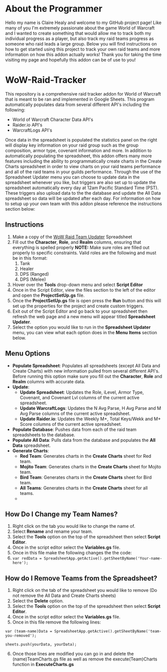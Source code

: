 
# About the Programmer
Hello my name is Claire Healy and welcome to my GitHub project page! Like many of you I'm extremely passionate about the game World of Warcraft and I wanted to create something that would allow me to track both my individual progress as a player, but also track my raid teams progress as someone who raid leads a large group. Below you will find instructions on how to get started using this project to track your own raid teams and more information on how this addon actually works! Thank you for taking the time visiting my page and hopefully this addon can be of use to you! 

# WoW-Raid-Tracker
This repository is a comprehensive raid tracker addon for World of Warcraft that is meant to be ran and implemented in Google Sheets. This program automatically populates data from several different API's including the following:
* World of Warcraft Character Data API's 
* Raider.io API's 
* WarcraftLogs API's 

Once data in the spreadsheet is populated the statistics panel on the right will display key information on your raid group such as the group composition, armor type, covenant information and more. In addition to automatically populating the spreadsheet, this addon offers many more features including the ability to programmatically create charts in the Create Charts spreadsheet in order to view charts on your raid teams performance and all of the raid teams in your guilds performance. Through the use of the Spreadsheet Updater menu you can choose to update data in the spreadsheet whenever you like, but triggers are also set up to update the spreadsheet automatically every day at 12am Pacific Standard Time (PST). These triggers also upload data to the the database and update the All Data spreadsheet so data will be updated after each day. For information on how to setup up your own team with this addon please reference the instructions section below:

## Instructions
1. Make a copy of the [WoW Raid Team Updater](https://docs.google.com/spreadsheets/d/1yW9cnvedqgJvrbbQxqKqn-X0ZnT6tPKRI8z3FcERCR8/edit?usp=sharing) Spreadsheet
2. Fill out the **Character**, **Role**, and **Realm** columns, ensuring that everything is spelled properly
   **NOTE:** Make sure roles are filled out properly to specific constraints. Valid roles are the following and must be in this format:
   1. Tank
   2. Healer
   3. DPS (Ranged)
   4. DPS (Melee)
3. Hover over the **Tools** drop-down menu and select **Script Editor**
4. Once in the Script Editor, view the files section to the left of the editor and open the **ProjectSetUp.gs** file.
5. Once the **ProjectSetUp.gs** file is open press the **Run** button and this will set up the properties for the project and create custom triggers. 
6. Exit out of the Script Editor and go back to your spreadsheet then refresh the web page and a new menu will appear titled **Spreadsheet Updater**.
7. Select the option you would like to run in the **Spreadsheet Updater** menu, you can view what each option does in the **Menu Items** section below. 

## Menu Options
* **Populate Spreadsheet**: Populates all spreadsheets (except All Data and Create Charts) with new information pulled from several different API's. Before running this option make sure you fill out the **Character**, **Role** and **Realm** columns with accurate data. 
* **Update**:
  * **Update Spreadsheet**: Updates the Role, iLevel, Armor Type, Covenant, and Covenant Lvl columns of the current active spreadsheet.
  * **Update WarcraftLogs**: Updates the N Avg Parse, H Avg Parse and M Avg Parse columns of the current active spreadsheet.
  * **Update Raider.io**: Updates the Weekly M+, Total Keys/Wekk and M+ Score columns of the current active spreadsheet. 
* **Populate Database**: Pushes data from each of the raid team spreadsheets to the database.
* **Populate All Data**: Pulls data from the database and populates the **All Data** spreadsheet.
* **Generate Charts**:
  * **Red Team**: Generates charts in the **Create Charts** sheet for Red team.
  * **Mojito Team**: Generates charts in the **Create Charts** sheet for Mojito team.
  * **Bird Team**: Generates charts in the **Create Charts** sheet for Bird team.
  * **All Teams**: Generates charts in the **Create Charts** sheet for all teams. 
  * 

## How Do I Change my Team Names? 
1. Right click on the tab you would like to change the name of.
2. Select **Rename** and rename your team.
3. Select the **Tools** option on the top of the spreadsheet then select **Script Editor**.
4. Once in the script editor select the **Variables.gs** file.
5. Once in this file make the following changes the the code: 
6. `var redData = SpreadsheetApp.getActive().getSheetByName('Your-name-here');` 

## How do I Remove Teams from the Spreadsheet? 
1. Right click on the tab of the spreadsheet you would like to remove (Do not remove the All Data and Create Charts sheets) 
2. Select the **Delete** option. 
3. Select the **Tools** option on the top of the spreadsheet then select **Script Editor**.
4. Once in the script editor select the **Variables.gs** file.
5. Once in this file remove the following lines: 

`var (team-name)Data = SpreadsheetApp.getActive().getSheetByName('team-you-removed');`

`sheets.push(yourData, yourData);`

6. Once those lines are modified you can go in and delete the (name)TeamCharts.gs file as well as remove the execute(Team)Charts function in **ExecuteCharts.gs**
